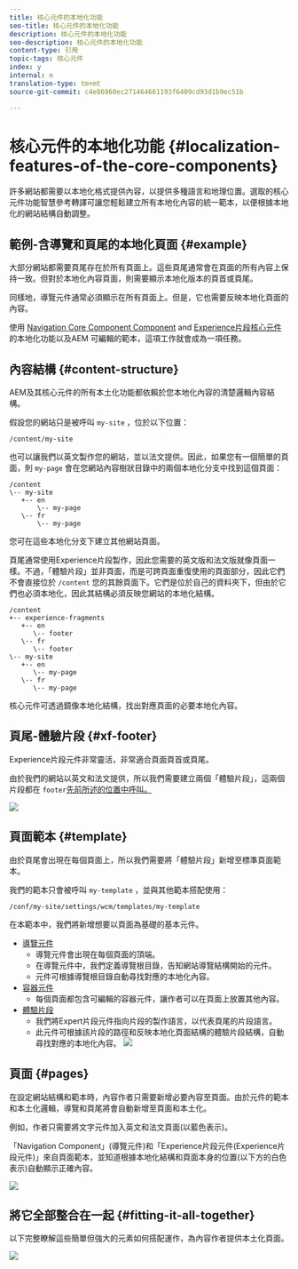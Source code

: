 ```yaml
---
title: 核心元件的本地化功能
seo-title: 核心元件的本地化功能
description: 核心元件的本地化功能
seo-description: 核心元件的本地化功能
content-type: 引用
topic-tags: 核心元件
index: y
internal: n
translation-type: tm+mt
source-git-commit: c4e86960ec271464661193f6409cd93d1b9ec51b

---
```



# 核心元件的本地化功能 {#localization-features-of-the-core-components}

許多網站都需要以本地化格式提供內容，以提供多種語言和地理位置。選取的核心元件功能智慧參考轉譯可讓您輕鬆建立所有本地化內容的統一範本，以便根據本地化的網站結構自動調整。

## 範例-含導覽和頁尾的本地化頁面 {#example}

大部分網站都需要頁尾存在於所有頁面上。這些頁尾通常會在頁面的所有內容上保持一致。但對於本地化內容頁面，則需要顯示本地化版本的頁首或頁尾。

同樣地，導覽元件通常必須顯示在所有頁面上。但是，它也需要反映本地化頁面的內容。

使用 [Navigation Core Component Component](navigation.md) and [Experience片段核心元件](experience-fragment.md) 的本地化功能以及AEM [](https://docs.adobe.com/content/help/en/experience-manager-64/authoring/siteandpage/templates.html)可編輯的範本，這項工作就會成為一項任務。

## 內容結構 {#content-structure}

AEM及其核心元件的所有本土化功能都依賴於您本地化內容的清楚邏輯內容結構。

假設您的網站只是被呼叫 `my-site` ，位於以下位置：

```
/content/my-site
```

也可以讓我們以英文製作您的網站，並以法文提供。因此，如果您有一個簡單的頁面，則 `my-page` 會在您網站內容樹狀目錄中的兩個本地化分支中找到這個頁面：

```
/content
\-- my-site
   +-- en
       \-- my-page
   \-- fr
       \-- my-page
```

您可在這些本地化分支下建立其他網站頁面。

頁尾通常使用Experience片段製作，因此您需要的英文版和法文版就像頁面一樣。不過，「體驗片段」並非頁面，而是可跨頁面重復使用的頁面部分，因此它們不會直接位於 `/content` 您的其餘頁面下。它們是位於自己的資料夾下，但由於它們也必須本地化，因此其結構必須反映您網站的本地化結構。

```
/content
+-- experience-fragments
   +-- en
      \-- footer
   \-- fr
      \-- footer
\-- my-site
   +-- en
      \-- my-page
   \-- fr
      \-- my-page
```

核心元件可透過鏡像本地化結構，找出對應頁面的必要本地化內容。

## 頁尾-體驗片段 {#xf-footer}

Experience片段元件非常靈活，非常適合頁面頁首或頁尾。

由於我們的網站以英文和法文提供，所以我們需要建立兩個「體驗片段」，這兩個片段都在 `footer`[先前所述的位置中呼叫。](#content-structure)

![](assets/screen-shot-2019-09-09-11.08.28.png)

## 頁面範本 {#template}

由於頁尾會出現在每個頁面上，所以我們需要將「體驗片段」新增至標準頁面範本。

我們的範本只會被呼叫 `my-template` ，並與其他範本搭配使用：

```
/conf/my-site/settings/wcm/templates/my-template
```

在本範本中，我們將新增想要以頁面為基礎的基本元件。

* [導覽元件](navigation.md)
   * 導覽元件會出現在每個頁面的頂端。
   * 在導覽元件中，我們定義導覽根目錄，告知網站導覽結構開始的元件。
   * 元件可根據導覽根目錄自動尋找對應的本地化內容。
* [容器元件](container.md)
   * 每個頁面都包含可編輯的容器元件，讓作者可以在頁面上放置其他內容。
* [體驗片段](experience-fragment.md)
   * 我們將Expert片段元件指向片段的製作語言，以代表頁尾的片段語言。
   * 此元件可根據該片段的路徑和反映本地化頁面結構的體驗片段結構，自動尋找對應的本地化內容。
   ![](assets/screen-shot-2019-09-09-11.20.10.png)

## 頁面 {#pages}

在設定網站結構和範本時，內容作者只需要新增必要內容至頁面。由於元件的範本和本土化邏輯，導覽和頁尾將會自動新增至頁面和本土化。

例如，作者只需要將文字元件加入英文和法文頁面(以藍色表示)。

「Navigation Component」(導覽元件)和「Experience片段元件(Experience片段元件)」來自頁面範本，並知道根據本地化結構和頁面本身的位置(以下方的白色表示)自動顯示正確內容。

![](assets/screen-shot-2019-09-09-11.22.14.png)

## 將它全部整合在一起 {#fitting-it-all-together}

以下完整瞭解這些簡單但強大的元素如何搭配運作，為內容作者提供本土化頁面。

![](assets/screen-shot-2019-09-09-11.27.58.png)
